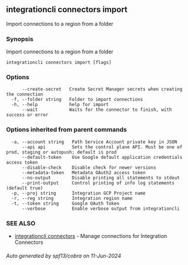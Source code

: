 ## integrationcli connectors import

Import connections to a region from a folder

### Synopsis

Import connections to a region from a folder

```
integrationcli connectors import [flags]
```

### Options

```
      --create-secret   Create Secret Manager secrets when creating the connection
  -f, --folder string   Folder to import connections
  -h, --help            help for import
      --wait            Waits for the connector to finish, with success or error
```

### Options inherited from parent commands

```
  -a, --account string   Path Service Account private key in JSON
      --api api          Sets the control plane API. Must be one of prod, staging or autopush; default is prod
      --default-token    Use Google default application credentials access token
      --disable-check    Disable check for newer versions
      --metadata-token   Metadata OAuth2 access token
      --no-output        Disable printing all statements to stdout
      --print-output     Control printing of info log statements (default true)
  -p, --proj string      Integration GCP Project name
  -r, --reg string       Integration region name
  -t, --token string     Google OAuth Token
      --verbose          Enable verbose output from integrationcli
```

### SEE ALSO

* [integrationcli connectors](integrationcli_connectors.md)	 - Manage connections for Integration Connectors

###### Auto generated by spf13/cobra on 11-Jun-2024
